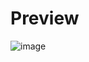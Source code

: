 # Preview

![image](https://github.com/NanoThecnolog/Portfolio-Project/assets/167152753/0a78fac0-03e5-4382-a9ba-6ff9dab19523)
